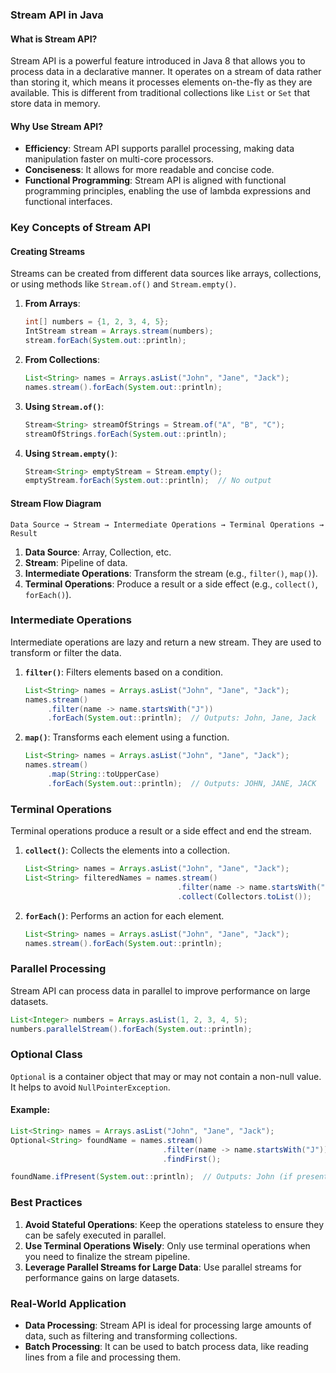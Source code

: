 ### Stream API in Java

#### What is Stream API?
Stream API is a powerful feature introduced in Java 8 that allows you to process data in a declarative manner. It operates on a stream of data rather than storing it, which means it processes elements on-the-fly as they are available. This is different from traditional collections like `List` or `Set` that store data in memory.

#### Why Use Stream API?
- **Efficiency**: Stream API supports parallel processing, making data manipulation faster on multi-core processors.
- **Conciseness**: It allows for more readable and concise code.
- **Functional Programming**: Stream API is aligned with functional programming principles, enabling the use of lambda expressions and functional interfaces.

### Key Concepts of Stream API

#### Creating Streams
Streams can be created from different data sources like arrays, collections, or using methods like `Stream.of()` and `Stream.empty()`.

1. **From Arrays**:
   ```java
   int[] numbers = {1, 2, 3, 4, 5};
   IntStream stream = Arrays.stream(numbers);
   stream.forEach(System.out::println);
   ```

2. **From Collections**:
   ```java
   List<String> names = Arrays.asList("John", "Jane", "Jack");
   names.stream().forEach(System.out::println);
   ```

3. **Using `Stream.of()`**:
   ```java
   Stream<String> streamOfStrings = Stream.of("A", "B", "C");
   streamOfStrings.forEach(System.out::println);
   ```

4. **Using `Stream.empty()`**:
   ```java
   Stream<String> emptyStream = Stream.empty();
   emptyStream.forEach(System.out::println);  // No output
   ```

#### Stream Flow Diagram
```
Data Source → Stream → Intermediate Operations → Terminal Operations → Result
```
1. **Data Source**: Array, Collection, etc.
2. **Stream**: Pipeline of data.
3. **Intermediate Operations**: Transform the stream (e.g., `filter()`, `map()`).
4. **Terminal Operations**: Produce a result or a side effect (e.g., `collect()`, `forEach()`).

### Intermediate Operations
Intermediate operations are lazy and return a new stream. They are used to transform or filter the data.

1. **`filter()`**:
   Filters elements based on a condition.
   ```java
   List<String> names = Arrays.asList("John", "Jane", "Jack");
   names.stream()
        .filter(name -> name.startsWith("J"))
        .forEach(System.out::println);  // Outputs: John, Jane, Jack
   ```

2. **`map()`**:
   Transforms each element using a function.
   ```java
   List<String> names = Arrays.asList("John", "Jane", "Jack");
   names.stream()
        .map(String::toUpperCase)
        .forEach(System.out::println);  // Outputs: JOHN, JANE, JACK
   ```

### Terminal Operations
Terminal operations produce a result or a side effect and end the stream.

1. **`collect()`**:
   Collects the elements into a collection.
   ```java
   List<String> names = Arrays.asList("John", "Jane", "Jack");
   List<String> filteredNames = names.stream()
                                     .filter(name -> name.startsWith("J"))
                                     .collect(Collectors.toList());
   ```

2. **`forEach()`**:
   Performs an action for each element.
   ```java
   List<String> names = Arrays.asList("John", "Jane", "Jack");
   names.stream().forEach(System.out::println);
   ```

### Parallel Processing
Stream API can process data in parallel to improve performance on large datasets.

```java
List<Integer> numbers = Arrays.asList(1, 2, 3, 4, 5);
numbers.parallelStream().forEach(System.out::println);
```

### Optional Class
`Optional` is a container object that may or may not contain a non-null value. It helps to avoid `NullPointerException`.

#### Example:
```java
List<String> names = Arrays.asList("John", "Jane", "Jack");
Optional<String> foundName = names.stream()
                                  .filter(name -> name.startsWith("J"))
                                  .findFirst();

foundName.ifPresent(System.out::println);  // Outputs: John (if present)
```

### Best Practices
1. **Avoid Stateful Operations**: Keep the operations stateless to ensure they can be safely executed in parallel.
2. **Use Terminal Operations Wisely**: Only use terminal operations when you need to finalize the stream pipeline.
3. **Leverage Parallel Streams for Large Data**: Use parallel streams for performance gains on large datasets.

### Real-World Application
- **Data Processing**: Stream API is ideal for processing large amounts of data, such as filtering and transforming collections.
- **Batch Processing**: It can be used to batch process data, like reading lines from a file and processing them.



